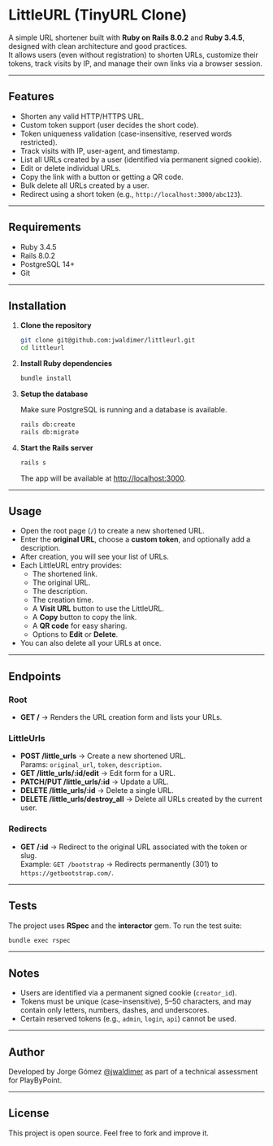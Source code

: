# LittleURL (TinyURL Clone)

A simple URL shortener built with **Ruby on Rails 8.0.2** and **Ruby 3.4.5**, designed with clean architecture and good practices.  
It allows users (even without registration) to shorten URLs, customize their tokens, track visits by IP, and manage their own links via a browser session.

---

## Features

- Shorten any valid HTTP/HTTPS URL.
- Custom token support (user decides the short code).
- Token uniqueness validation (case-insensitive, reserved words restricted).
- Track visits with IP, user-agent, and timestamp.
- List all URLs created by a user (identified via permanent signed cookie).
- Edit or delete individual URLs.
- Copy the link with a button or getting a QR code.
- Bulk delete all URLs created by a user.
- Redirect using a short token (e.g., `http://localhost:3000/abc123`).

---

## Requirements

- Ruby 3.4.5
- Rails 8.0.2
- PostgreSQL 14+
- Git

---

## Installation

1. **Clone the repository**

   ```bash
   git clone git@github.com:jwaldimer/littleurl.git
   cd littleurl
   ```

2. **Install Ruby dependencies**

   ```bash
   bundle install
   ```

3. **Setup the database**

   Make sure PostgreSQL is running and a database is available.

   ```bash
   rails db:create
   rails db:migrate
   ```

4. **Start the Rails server**

   ```bash
   rails s
   ```

   The app will be available at [http://localhost:3000](http://localhost:3000).

---

## Usage

- Open the root page (`/`) to create a new shortened URL.
- Enter the **original URL**, choose a **custom token**, and optionally add a description.
- After creation, you will see your list of URLs.
- Each LittleURL entry provides:
  - The shortened link.
  - The original URL.
  - The description.
  - The creation time.
  - A **Visit URL** button to use the LittleURL.
  - A **Copy** button to copy the link.
  - A **QR code** for easy sharing.
  - Options to **Edit** or **Delete**.
- You can also delete all your URLs at once.

---

## Endpoints

### Root
- **GET /** → Renders the URL creation form and lists your URLs.

### LittleUrls
- **POST /little_urls** → Create a new shortened URL.  
  Params: `original_url`, `token`, `description`.
- **GET /little_urls/:id/edit** → Edit form for a URL.
- **PATCH/PUT /little_urls/:id** → Update a URL.
- **DELETE /little_urls/:id** → Delete a single URL.
- **DELETE /little_urls/destroy_all** → Delete all URLs created by the current user.

### Redirects
- **GET /:id** → Redirect to the original URL associated with the token or slug.  
  Example: `GET /bootstrap` → Redirects permanently (301) to `https://getbootstrap.com/`.

---

## Tests

The project uses **RSpec** and the **interactor** gem. To run the test suite:

```bash
bundle exec rspec
```

---

## Notes

- Users are identified via a permanent signed cookie (`creator_id`).
- Tokens must be unique (case-insensitive), 5–50 characters, and may contain only letters, numbers, dashes, and underscores.
- Certain reserved tokens (e.g., `admin`, `login`, `api`) cannot be used.

---

## Author

Developed by Jorge Gómez [@jwaldimer](https://github.com/jwaldimer) as part of a technical assessment for PlayByPoint.

---

## License

This project is open source. Feel free to fork and improve it.
